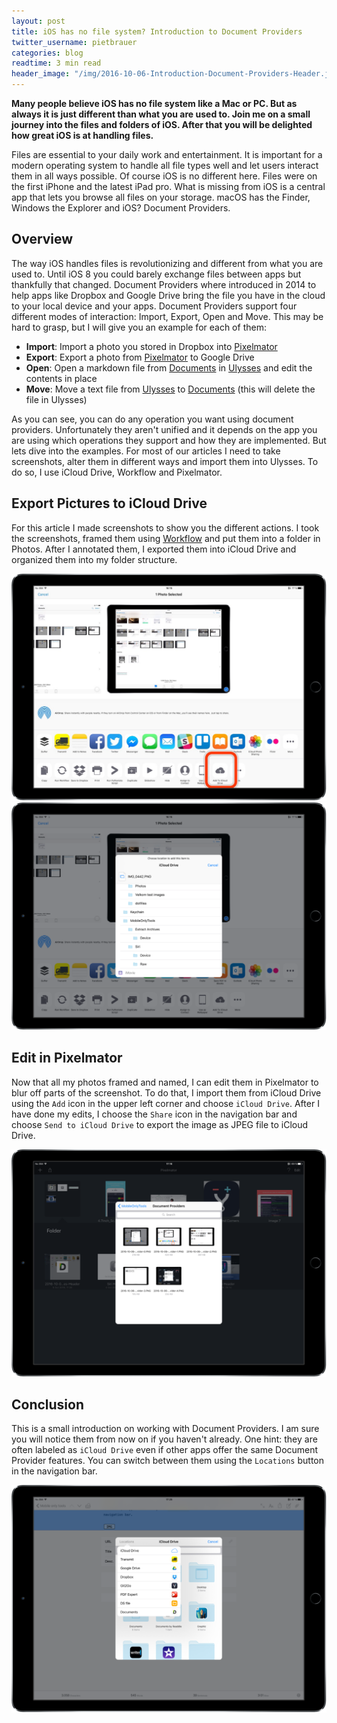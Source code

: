 ```yaml
---
layout: post
title: iOS has no file system? Introduction to Document Providers
twitter_username: pietbrauer
categories: blog
readtime: 3 min read
header_image: "/img/2016-10-06-Introduction-Document-Providers-Header.jpg"
---
```


__Many people believe iOS has no file system like a Mac or PC. But as always it is just different than what you are used to. Join me on a small journey into the files and folders of iOS. After that you will be delighted how great iOS is at handling files.__


Files are essential to your daily work and entertainment. It is important for a modern operating system to handle all file types well and let users interact them in all ways possible. Of course iOS is no different here. Files were on the first iPhone and the latest iPad pro. What is missing from iOS is a central app that lets you browse all files on your storage. macOS has the Finder, Windows the Explorer and iOS? Document Providers.

## Overview

The way iOS handles files is revolutionizing and different from what you are used to. Until iOS 8 you could barely exchange files between apps but thankfully that changed.
Document Providers where introduced in 2014 to help apps like Dropbox and Google Drive bring the file you have in the cloud to your local device and your apps. Document Providers support four different modes of interaction: Import, Export, Open and Move. This may be hard to grasp, but I will give you an example for each of them:

- __Import__: Import a photo you stored in Dropbox into [Pixelmator](https://itunes.apple.com/en/app/pixelmator/id924695435?mt=8)
- __Export__: Export a photo from [Pixelmator](https://itunes.apple.com/en/app/pixelmator/id924695435?mt=8) to Google Drive
- __Open__: Open a markdown file from [Documents](https://itunes.apple.com/us/app/documents-5-file-manager-pdf/id364901807?mt=8) in [Ulysses](https://itunes.apple.com/us/app/ulysses/id950335311?mt=8) and edit the contents in place
- __Move__: Move a text file from [Ulysses](https://itunes.apple.com/us/app/ulysses/id950335311?mt=8) to [Documents](https://itunes.apple.com/us/app/documents-5-file-manager-pdf/id364901807?mt=8) (this will delete the file in Ulysses)

As you can see, you can do any operation you want using document providers. Unfortunately they aren't unified and it depends on the app you are using which operations they support and how they are implemented. But lets dive into the examples.
For most of our articles I need to take screenshots, alter them in different ways and import them into Ulysses. To do so, I use iCloud Drive, Workflow and Pixelmator.

## Export Pictures to iCloud Drive

For this article I made screenshots to show you the different actions. I took the screenshots, framed them using [Workflow](https://workflow.is/workflows/ffd63c38cfc94b2c888cf4f15d0f9f22) and put them into a folder in Photos. After I annotated them, I exported them into iCloud Drive and organized them into my folder structure.

![](/img/2016-10-06-Document-Provider-1.PNG)
![](/img/2016-10-06-Document-Provider-0.PNG)

## Edit in Pixelmator

Now that all my photos framed and named, I can edit them in Pixelmator to blur off parts of the screenshot. To do that, I import them from iCloud Drive using the `Add` icon in the upper left corner and choose `iCloud Drive`. After I have done my edits, I choose the `Share` icon in the navigation bar and choose `Send to iCloud Drive` to export the image as JPEG file to iCloud Drive.

![](/img/2016-10-06-Document-Provider-4.PNG)

## Conclusion

This is a small introduction on working with Document Providers. I am sure you will notice them from now on if you haven't already. One hint: they are often labeled as `iCloud Drive` even if other apps offer the same Document Provider features. You can switch between them using the `Locations` button in the navigation bar.

![](/img/2016-10-06-Document-Provider-5.PNG)